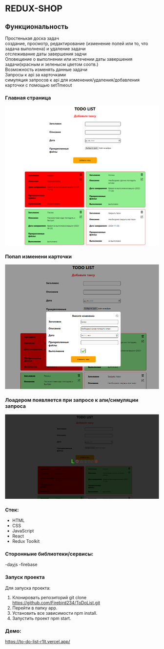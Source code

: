 # REDUX-SHOP

## Функциональность

Простенькая доска задач<br>
создание, просмотр, редактирование (изменение полей или то, что задача выполнена) и удаление задачи<br>
отслеживание даты завершения задчи<br>
Оповещение о выполнении или истечении даты завершения задачи(красным и зеленысм цветом соотв.)<br>
Возможность изменять данные задачи<br>
Запросы к api за карточками<br>
симуляция запросов к api для изменения/удаления/добавления карточки с помощью setTmeout<br>

### Главная страница

![Alt-текст](./src/images/1.PNG "main")

### Попап изменени карточки

![Alt-текст](./src/images/2.PNG "main")

### Лоадером появляется при запросе к апи/симуляции запроса

![Alt-текст](./src/images/3.PNG "main")

### Стек:

-  HTML
-  CSS
-  JavaScript
-  React
-  Redux Toolkit

### Сторонныие библиотеки/сервисы:

-dayjs
-firebase

### Запуск проекта

Для запуска проекта:

1. Клонировать репозиторий git clone https://github.com/Firebird234/ToDoList.git
2. Перейти в папку app.
3. Установить все зависимости npm install.
4. Запустить проект npm start.

### Демо:

https://to-do-list-r1lt.vercel.app/
